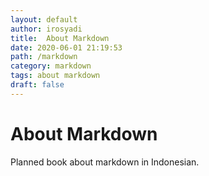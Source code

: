 ```yaml
---
layout: default
author: irosyadi
title:  About Markdown
date: 2020-06-01 21:19:53
path: /markdown
category: markdown
tags: about markdown
draft: false
---
```


# About Markdown

Planned book about markdown in Indonesian.
